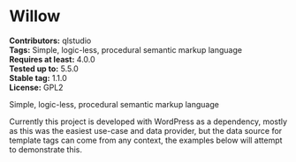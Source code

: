 # Willow #
**Contributors:** qlstudio  
**Tags:** Simple, logic-less, procedural semantic markup language  
**Requires at least:** 4.0.0  
**Tested up to:** 5.5.0  
**Stable tag:** 1.1.0    
**License:** GPL2  

Simple, logic-less, procedural semantic markup language

Currently this project is developed with WordPress as a dependency, mostly as this was the easiest use-case and data provider, but the data source for template tags can come from any context, the examples below will attempt to demonstrate this.


